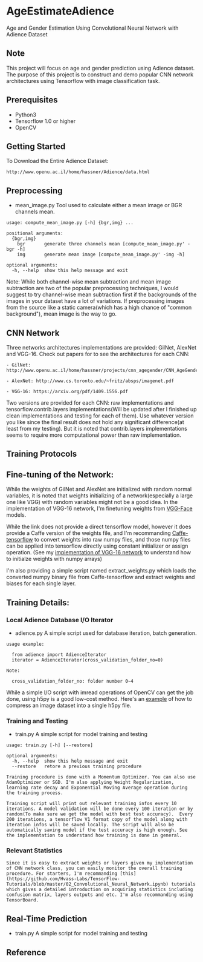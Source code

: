 # AgeEstimateAdience
Age and Gender Estimation Using Convolutional Neural Network with Adience Dataset

## Note
This project will focus on age and gender prediction using Adience dataset. The purpose of this project is to construct and demo popular CNN network architectures using Tensorflow with image classification task.

## Prerequisites

 - Python3
 - Tensorflow 1.0 or higher
 - OpenCV

## Getting Started

To Download the Entire Adience Dataset:
```
http://www.openu.ac.il/home/hassner/Adience/data.html
```

## Preprocessing

 - mean_image.py Tool used to calculate either a mean image or BGR channels mean.

```
usage: compute_mean_image.py [-h] {bgr,img} ...

positional arguments:
  {bgr,img}
    bgr       generate three channels mean [compute_mean_image.py' -bgr -h]
    img       generate mean image [compute_mean_image.py' -img -h]

optional arguments:
  -h, --help  show this help message and exit
```

Note: While both channel-wise mean subtraction and mean image subtraction are two of the popular preprocessing techniques, I would suggest to try channel-wise mean subtraction first if the backgrounds of the images in your dataset have a lot of variations. If preprocessing images from the source like a static camera(which has a high chance of "common background"), mean image is the way to go. 


## CNN Network

Three networks architectures implementations are provided: GilNet, AlexNet and VGG-16. Check out papers for to see the architectures for each CNN:

	- GilNet: http://www.openu.ac.il/home/hassner/projects/cnn_agegender/CNN_AgeGenderEstimation.pdf

	- AlexNet: http://www.cs.toronto.edu/~fritz/absps/imagenet.pdf

	- VGG-16: https://arxiv.org/pdf/1409.1556.pdf

Two versions are provided for each CNN: raw implementations and tensorflow.contrib.layers implementations(Will be updated after I finished up clean implementations and testing for each of them). Use whatever version you like since the final result does not hold any significant difference(at least from my testing). But it is noted that contrib.layers implementations seems to require more computational power than raw implementation.


## Training Protocols

## Fine-tuning of the Network:

  While the weights of GilNet and AlexNet are initialized with random normal variables, it is noted that weights initializing of a network(especially a large one like VGG) with random variables might not be a good idea. In the implementation of VGG-16 network, I'm finetuning weights from [VGG-Face](http://www.robots.ox.ac.uk/~vgg/software/vgg_face/) models.

  While the link does not provide a direct tensorflow model, however it does provide a Caffe version of the weights file, and I'm recommanding [Caffe-tensorflow](https://github.com/ethereon/caffe-tensorflow) to convert weights into raw numpy files, and those numpy files can be applied into tensorflow directly using constant initializer or assign operation. (See my [implementation of VGG-16 network](https://github.com/zonetrooper32/AgeEstimateAdience/blob/master/2_model/vgg16.py) to understand how to initialze weights with numpy arrays)

  I'm also providing a simple script named extract_weights.py which loads the converted numpy binary file from Caffe-tensorflow and extract weights and biases for each single layer.

## Training Details:

  ### Local Adience Database I/O Iterator
  
  - adience.py A simple script used for database iteration, batch generation.

  ```
  usage example:

    from adience import AdienceIterator
    iterator = AdienceIterator(cross_validation_folder_no=0)

  Note:

    cross_validation_folder_no: folder number 0~4

  ```

  While a simple I/O script with imread operations of OpenCV can get the job done, using h5py is a good low-cost method. Here's an [example](https://github.com/timsainb/Tensorflow-MultiGPU-VAE-GAN/blob/master/celeba_make_dataset.ipynb) of how to compress an image dataset into a single h5py file.

  ### Training and Testing

  - train.py A simple script for model training and testing

  ```
  usage: train.py [-h] [--restore]

  optional arguments:
    -h, --help  show this help message and exit
    --restore   retore a previous training procedure
  ```

    Training procedure is done with a Momentum Optimizer. You can also use AdamOptimizer or SGD. I'm also applying Weight Regularization, learning rate decay and Exponential Moving Average operation during the training process.

    Training script will print out relevant training infos every 10 iterations. A model validation will be done every 100 iteration or by random(To make sure we get the model with best test accuracy).  Every 200 iterations, a tensorflow V1 format copy of the model along with iteration infos will be saved locally. The script will also be automatically saving model if the test accuracy is high enough. See the implementation to understand how training is done in general. 

  ### Relevant Statistics

    Since it is easy to extract weights or layers given my implementation of CNN network class, you can easily monitor the overall training procedure. For starters, I'm recommanding [this](https://github.com/Hvass-Labs/TensorFlow-Tutorials/blob/master/02_Convolutional_Neural_Network.ipynb) tutorials which gives a detailed introduction on acquiring statistics including confusion matrix, layers outputs and etc. I'm also recommanding using TensorBoard.

## Real-Time Prediction

  - train.py A simple script for model training and testing


## Reference
